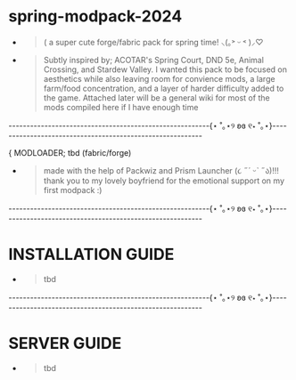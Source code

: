 # spring-modpack-2024
- > ( a super cute forge/fabric pack for spring time! ⸜(｡˃ ᵕ ˂ )⸝♡
- > Subtly inspired by; ACOTAR's Spring Court, DND 5e, Animal Crossing,
and Stardew Valley. I wanted this pack to be focused on aesthetics while also leaving room 
for convience mods, a large farm/food concentration, and a layer of harder 
difficulty added to the game. Attached later will be a general wiki for most of the mods compiled here if I have enough time

--------------------------------------------------------{⋆ ˚｡⋆୨ ʚɞ ୧⋆ ˚｡⋆}----------------------------------------------------------

{ MODLOADER; tbd (fabric/forge)
- > made with the help of Packwiz and Prism Launcher (૮ ˶´ ᵕˋ ˶ა)!!! thank you to my lovely boyfriend for the emotional support on my first modpack :)
  

--------------------------------------------------------{⋆ ˚｡⋆୨ ʚɞ ୧⋆ ˚｡⋆}----------------------------------------------------------

# INSTALLATION GUIDE
- > tbd

--------------------------------------------------------{⋆ ˚｡⋆୨ ʚɞ ୧⋆ ˚｡⋆}----------------------------------------------------------

# SERVER GUIDE
- > tbd
